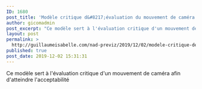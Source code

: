 ```yaml
---
ID: 1680
post_title: 'Modèle critique d&#8217;évaluation du mouvement de caméra d&#8217;une scène d&#8217;effet visuel'
author: gicomadmin
post_excerpt: "Ce modèle sert à l'évaluation critique d'un mouvement de caméra afin d'atteindre l'acceptabilité"
layout: post
permalink: >
  http://guillaumeisabelle.com/nad-previz/2019/12/02/modele-critique-devaluation-du-mouvement-de-camera-dune-scene-deffet-visuel/
published: true
post_date: 2019-12-02 15:31:31
---
```

<!-- wp:paragraph -->

Ce modèle sert à l'évaluation critique d'un mouvement de caméra afin d'atteindre l'acceptabilité

<!-- /wp:paragraph -->

<!-- wp:paragraph -->



<!-- /wp:paragraph -->
